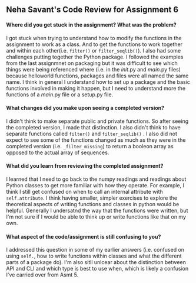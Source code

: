 ## Neha Savant's Code Review for Assignment 6

#### Where did you get stuck in the assignment? What was the problem?
I got stuck when trying to understand how to modify the functions in the assignment to work as a class. And to get the functions to work together and within each other(i.e. `filter()` or `filter_seqlib()`). I also had some challenges putting together the Python package. I followed the examples from the last assignmnet on packaging but it was difficult to see which things were being referenced where (i.e. in the _init_.py and _main_.py files) because helloworld functions, packages and files were all named the same name. I think in general I understand how to set up a package and the basic functions involved in making it happen, but I need to understand more the functions of a _main_.py file or a setup.py file. 

#### What changes did you make upon seeing a completed version?
I didn't think to make separate public and private functions. So after seeing the completed version, I made that distinction. I also didn't think to have separate functions called `filter()` and `filter_seqlib()` . I also did not expect to see some of the functions changed as much as they were in the completed version (i.e. `_filter_missing`) to return a booleon array as opposed to the actual array of sequences. 

#### What did you learn from reviewing the completed assignment?
I learned that I need to go back to the numpy readings and readings about Python classes to get more familiar with how they operate. For example, I think I still get confused on when to call an internal attribute with `self.attribute`. I think having smaller, simpler exercises to explore the theoretical aspects of writing functions and classes in python would be helpful. Generally I undersatnd the way that the functions were written, but I'm not sure if I would be able to think up or write functions like that on my own. 

#### What aspect of the code/assignment is still confusing to you?
I addressed this question in some of my earlier answers (i.e. confused on using `self.`, how to write functions within classes and what the different parts of a package do). I'm also sitll unlcear about the distinction between API and CLI and which type is best to use when, which is likely a confusion I've carried over from Asmt 5. 